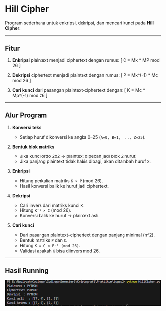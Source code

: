 # Hill Cipher

Program sederhana untuk enkripsi, dekripsi, dan mencari kunci pada **Hill Cipher**.  

---

## Fitur
1. **Enkripsi** plaintext menjadi ciphertext dengan rumus:
   \[
   C = Mk * MP mod 26
   \]

2. **Dekripsi** ciphertext menjadi plaintext dengan rumus:
   \[
   P = Mk^(-1) * Mc mod 26
   \]

3. **Cari kunci** dari pasangan plaintext–ciphertext dengan:
   \[
   K = Mc * Mp^(-1) mod 26
   \]

---

## Alur Program
1. **Konversi teks**  
   - Setiap huruf dikonversi ke angka 0–25 (`A=0, B=1, ..., Z=25`).

2. **Bentuk blok matriks**  
   - Jika kunci ordo 2x2 → plaintext dipecah jadi blok 2 huruf.  
   - Jika panjang plaintext tidak habis dibagi, akan ditambah huruf `X`.

3. **Enkripsi**  
   - Hitung perkalian matriks `K × P` (mod 26).  
   - Hasil konversi balik ke huruf jadi ciphertext.

4. **Dekripsi**  
   - Cari invers dari matriks kunci `K`.  
   - Hitung `K⁻¹ × C` (mod 26).  
   - Konversi balik ke huruf → plaintext asli.

5. **Cari kunci**  
   - Dari pasangan plaintext–ciphertext dengan panjang minimal \(n^2\).  
   - Bentuk matriks `P` dan `C`.  
   - Hitung `K = C × P⁻¹ (mod 26)`.  
   - Validasi apakah `K` bisa diinvers mod 26.

---

## Hasil Running
![alt text](image.png)